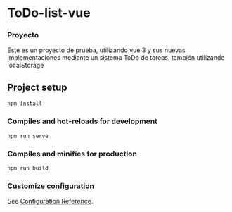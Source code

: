 # ToDo-list-vue

### Proyecto
Este es un proyecto de prueba, utilizando vue 3 y sus nuevas implementaciones mediante un sistema ToDo de tareas, también utilizando localStorage

## Project setup
```
npm install
```

### Compiles and hot-reloads for development
```
npm run serve
```

### Compiles and minifies for production
```
npm run build
```

### Customize configuration
See [Configuration Reference](https://cli.vuejs.org/config/).
